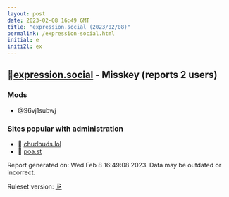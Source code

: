 ```yaml
---
layout: post
date: 2023-02-08 16:49 GMT
title: "expression.social (2023/02/08)"
permalink: /expression-social.html
initial: e
initi2l: ex
---
```


## 🐘[expression.social](https://expression.social) - Misskey (reports 2 users)

### Mods
 * @96vj1subwj

### Sites popular with administration

* 🧸 [chudbuds.lol](/chudbuds-lol.html)
* 🧸 [poa.st](/poa-st.html)

Report generated on: Wed Feb  8 16:49:08 2023. Data may be outdated or incorrect.

Ruleset version: [🗜](/version-clamp)

